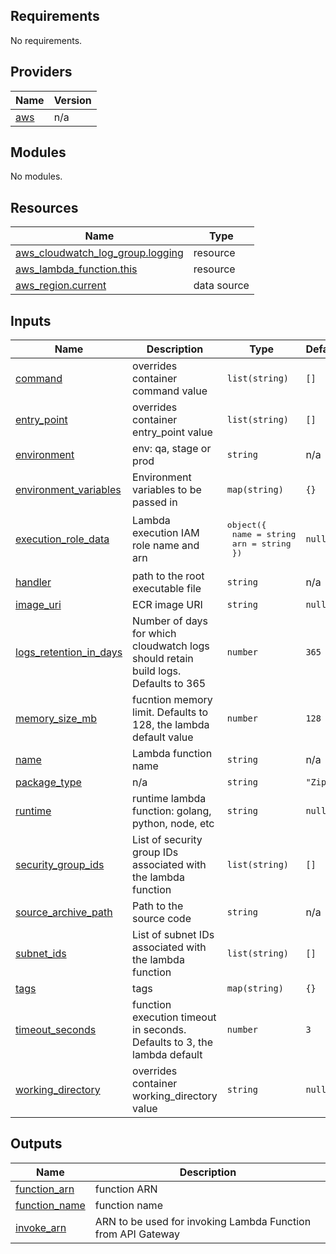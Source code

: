 <!-- BEGIN_TF_DOCS -->
## Requirements

No requirements.

## Providers

| Name | Version |
|------|---------|
| <a name="provider_aws"></a> [aws](#provider\_aws) | n/a |

## Modules

No modules.

## Resources

| Name | Type |
|------|------|
| [aws_cloudwatch_log_group.logging](https://registry.terraform.io/providers/hashicorp/aws/latest/docs/resources/cloudwatch_log_group) | resource |
| [aws_lambda_function.this](https://registry.terraform.io/providers/hashicorp/aws/latest/docs/resources/lambda_function) | resource |
| [aws_region.current](https://registry.terraform.io/providers/hashicorp/aws/latest/docs/data-sources/region) | data source |

## Inputs

| Name | Description | Type | Default | Required |
|------|-------------|------|---------|:--------:|
| <a name="input_command"></a> [command](#input\_command) | overrides container command value | `list(string)` | `[]` | no |
| <a name="input_entry_point"></a> [entry\_point](#input\_entry\_point) | overrides container entry\_point value | `list(string)` | `[]` | no |
| <a name="input_environment"></a> [environment](#input\_environment) | env: qa, stage or prod | `string` | n/a | yes |
| <a name="input_environment_variables"></a> [environment\_variables](#input\_environment\_variables) | Environment variables to be passed in | `map(string)` | `{}` | no |
| <a name="input_execution_role_data"></a> [execution\_role\_data](#input\_execution\_role\_data) | Lambda execution IAM role name and arn | <pre>object({<br>    name = string<br>    arn  = string<br>  })</pre> | `null` | no |
| <a name="input_handler"></a> [handler](#input\_handler) | path to the root executable file | `string` | n/a | yes |
| <a name="input_image_uri"></a> [image\_uri](#input\_image\_uri) | ECR image URI | `string` | `null` | no |
| <a name="input_logs_retention_in_days"></a> [logs\_retention\_in\_days](#input\_logs\_retention\_in\_days) | Number of days for which cloudwatch logs should retain build logs. Defaults to 365 | `number` | `365` | no |
| <a name="input_memory_size_mb"></a> [memory\_size\_mb](#input\_memory\_size\_mb) | fucntion memory limit. Defaults to 128, the lambda default value | `number` | `128` | no |
| <a name="input_name"></a> [name](#input\_name) | Lambda function name | `string` | n/a | yes |
| <a name="input_package_type"></a> [package\_type](#input\_package\_type) | n/a | `string` | `"Zip"` | no |
| <a name="input_runtime"></a> [runtime](#input\_runtime) | runtime lambda function: golang, python, node, etc | `string` | `null` | no |
| <a name="input_security_group_ids"></a> [security\_group\_ids](#input\_security\_group\_ids) | List of security group IDs associated with the lambda function | `list(string)` | `[]` | no |
| <a name="input_source_archive_path"></a> [source\_archive\_path](#input\_source\_archive\_path) | Path to the source code | `string` | n/a | yes |
| <a name="input_subnet_ids"></a> [subnet\_ids](#input\_subnet\_ids) | List of subnet IDs associated with the lambda function | `list(string)` | `[]` | no |
| <a name="input_tags"></a> [tags](#input\_tags) | tags | `map(string)` | `{}` | no |
| <a name="input_timeout_seconds"></a> [timeout\_seconds](#input\_timeout\_seconds) | function execution timeout in seconds. Defaults to 3, the lambda default | `number` | `3` | no |
| <a name="input_working_directory"></a> [working\_directory](#input\_working\_directory) | overrides container working\_directory value | `string` | `null` | no |

## Outputs

| Name | Description |
|------|-------------|
| <a name="output_function_arn"></a> [function\_arn](#output\_function\_arn) | function ARN |
| <a name="output_function_name"></a> [function\_name](#output\_function\_name) | function name |
| <a name="output_invoke_arn"></a> [invoke\_arn](#output\_invoke\_arn) | ARN to be used for invoking Lambda Function from API Gateway |
<!-- END_TF_DOCS -->